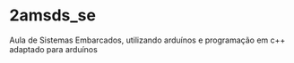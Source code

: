 # 2amsds_se
 Aula de Sistemas Embarcados, utilizando arduínos e programação em c++ adaptado para arduínos
